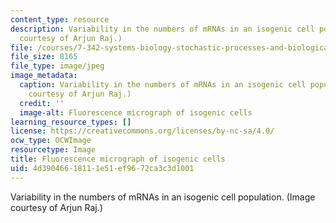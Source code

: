 ```yaml
---
content_type: resource
description: Variability in the numbers of mRNAs in an isogenic cell population. (Image
  courtesy of Arjun Raj.)
file: /courses/7-342-systems-biology-stochastic-processes-and-biological-robustness-fall-2008/4d39046618111e51ef9672ca3c3d1001_7-342f08-th.jpg
file_size: 8165
file_type: image/jpeg
image_metadata:
  caption: Variability in the numbers of mRNAs in an isogenic cell population. (Image
    courtesy of Arjun Raj.)
  credit: ''
  image-alt: Fluorescence micrograph of isogenic cells
learning_resource_types: []
license: https://creativecommons.org/licenses/by-nc-sa/4.0/
ocw_type: OCWImage
resourcetype: Image
title: Fluorescence micrograph of isogenic cells
uid: 4d390466-1811-1e51-ef96-72ca3c3d1001
---
```

Variability in the numbers of mRNAs in an isogenic cell population. (Image courtesy of Arjun Raj.)